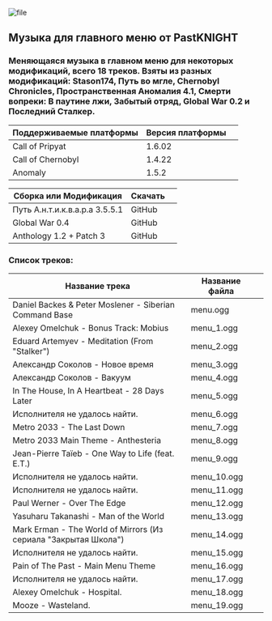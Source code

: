 ![file](https://github.com/user-attachments/assets/3b4b031b-bfb4-4466-a35c-52b7bbd130e1)
## Музыка для главного меню от PastKNIGHT
### Меняющаяся музыка в главном меню для некоторых модификаций, всего 18 треков. Взяты из разных модификаций: Stason174, Путь во мгле, Chernobyl Chronicles, Пространственная Аномалия 4.1, Смерти вопреки: В паутине лжи, Забытый отряд, Global War 0.2 и Последний Сталкер.

|Поддерживаемые платформы|Версия платформы||
|----|-----|-------|
|Call of Pripyat|1.6.02|
|Call of Chernobyl|1.4.22|
|Anomaly|1.5.2|

|Сборка или Модификация|Скачать||
|----|-----|-------|
|Путь А.н.т.и.к.в.а.р.а 3.5.5.1|GitHub|
|Global War 0.4|GitHub|
|Anthology 1.2 + Patch 3|GitHub|

### Список треков:
|Название трека|Название файла||
|----|-----|-------|
|Daniel Backes & Peter Moslener - Siberian Command Base|menu.ogg|
|Alexey Omelchuk - Bonus Track: Mobius|menu_1.ogg|
|Eduard Artemyev - Meditation (From "Stalker")|menu_2.ogg|
|Александр Соколов - Новое время|menu_3.ogg|
|Александр Соколов - Вакуум|menu_4.ogg|
|In The House, In A Heartbeat - 28 Days Later|menu_5.ogg|
|Исполнителя не удалось найти.|menu_6.ogg|
|Metro 2033 - The Last Down|menu_7.ogg|
|Metro 2033 Main Theme - Anthesteria|menu_8.ogg|
|Jean-Pierre Taïeb - One Way to Life (feat. E.T.)|menu_9.ogg|
|Исполнителя не удалось найти.|menu_10.ogg|
|Исполнителя не удалось найти.|menu_11.ogg|
|Paul Werner - Over The Edge|menu_12.ogg|
|Yasuharu Takanashi - Man of the World|menu_13.ogg|
|Mark Erman - The World of Mirrors (Из сериала "Закрытая Школа")|menu_14.ogg|
|Исполнителя не удалось найти.|menu_15.ogg|
|Pain of The Past - Main Menu Theme|menu_16.ogg|
|Исполнителя не удалось найти.|menu_17.ogg|
|Alexey Omelchuk - Hospital.|menu_18.ogg|
|Mooze - Wasteland.|menu_19.ogg|
